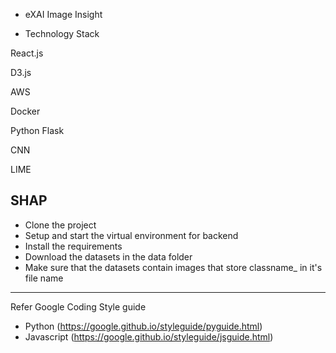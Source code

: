 - eXAI Image Insight

- Technology Stack

React.js

D3.js

AWS

Docker

Python Flask

CNN

LIME

SHAP
-----

- Clone the project
- Setup and start the virtual environment for backend
- Install the requirements
- Download the datasets in the data folder
- Make sure that the datasets contain images that store classname_ in it's file name

-----
Refer Google Coding Style guide
- Python (https://google.github.io/styleguide/pyguide.html)
- Javascript (https://google.github.io/styleguide/jsguide.html)